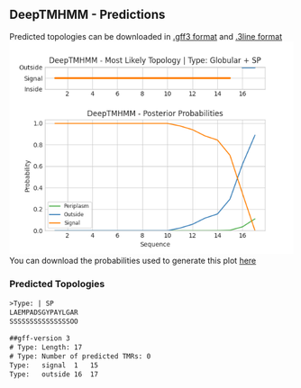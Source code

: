 ## DeepTMHMM - Predictions
Predicted topologies can be downloaded in [.gff3 format](TMRs.gff3) and [.3line format](predicted_topologies.3line)
![picture](plot.png)
You can download the probabilities used to generate this plot [here](Type:_probs.csv)
### Predicted Topologies
```
>Type: | SP
LAEMPADSGYPAYLGAR
SSSSSSSSSSSSSSSOO

```


```
##gff-version 3
# Type: Length: 17
# Type: Number of predicted TMRs: 0
Type:	signal	1	15				
Type:	outside	16	17				

```
